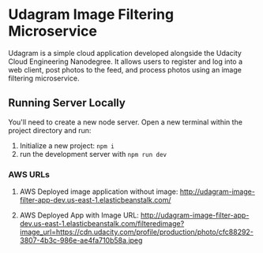 # Udagram Image Filtering Microservice

Udagram is a simple cloud application developed alongside the Udacity Cloud Engineering Nanodegree. It allows users to register and log into a web client, post photos to the feed, and process photos using an image filtering microservice.
## Running Server Locally

You'll need to create a new node server. Open a new terminal within the project directory and run:

1. Initialize a new project: `npm i`
2. run the development server with `npm run dev`



### AWS URLs
1. AWS Deployed image application without image: http://udagram-image-filter-app-dev.us-east-1.elasticbeanstalk.com/

2. AWS Deployed App with Image URL: http://udagram-image-filter-app-dev.us-east-1.elasticbeanstalk.com/filteredimage?image_url=https://cdn.udacity.com/profile/production/photo/cfc88292-3807-4b3c-986e-ae4fa710b58a.jpeg

